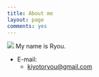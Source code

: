```yaml
---
title: About me
layout: page
comments: yes
---
```

  
![](http://img3.douban.com/view/site/large/public/71525cd21768015.jpg)
                      My name is Ryou.

- E-mail:
  + kiyotoryou@gmail.com   


